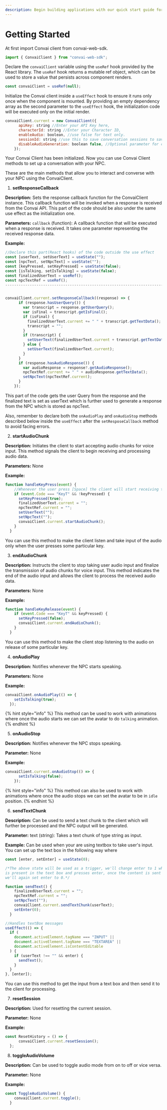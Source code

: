 ```yaml
---
description: Begin building applications with our quick start guide for the Web SDK
---
```


# Getting Started

At first import Convai client from convai-web-sdk.

```javascript
import { ConvaiClient } from "convai-web-sdk";
```

Declare the `convaiClient` variable using the `useRef` hook provided by the React library. The `useRef` hook returns a mutable ref object, which can be used to store a value that persists across component renders.

```javascript
const convaiClient = useRef(null);
```

Initialize the Convai client inside a `useEffect` hook to ensure it runs only once when the component is mounted. By providing an empty dependency array as the second parameter to the `useEffect` hook, the initialization code will be executed only on the initial render.

```javascript
convaiClient.current = new ConvaiClient({
      apiKey: string //Enter your API Key here,
      characterId: string //Enter your Character ID,
      enableAudio: boolean, //use false for text only.
      sessionId: string //use this to save conversation sessions to save conversations
      disableAudioGeneration: boolean false, //Optional parameter for chat only applications
    });
```

Your Convai Client has been initialized. Now you can use Convai Client methods to set up a conversation with your NPC.&#x20;

These are the main methods that allow you to interact and converse with your NPC using the ConvaiClient.

1. **setResponseCallback**

**Description:** Sets the response callback function for the ConvaiClient instance. This callback function will be invoked when a response is received from the Convai API. This part of the code should be also under the same use effect as the initialization one.

**Parameters:** `callback` (function): A callback function that will be executed when a response is received. It takes one parameter representing the received response data.

**Example:**&#x20;

```javascript
//Declare this part(React hooks) of the code outside the use effect
const [userText, setUserText] = useState("");
const [npcText, setNpcText] = useState("");
const [keyPressed, setKeyPressed] = useState(false);
const [isTalking, setIsTalking] = useState(false);
const finalizedUserText = useRef();
const npcTextRef = useRef();
------------------------------------------------------------------------------------


convaiClient.current.setResponseCallback((response) => {
      if (response.hasUserQuery()) {
        var transcript = response.getUserQuery();
        var isFinal = transcript.getIsFinal();
        if (isFinal) {
          finalizedUserText.current += " " + transcript.getTextData();
          transcript = "";
        }
        if (transcript) {
          setUserText(finalizedUserText.current + transcript.getTextData());
        } else {
          setUserText(finalizedUserText.current);
        }
      }
      if (response.hasAudioResponse()) {
        var audioResponse = response?.getAudioResponse();
        npcTextRef.current += " " + audioResponse.getTextData();
        setNpcText(npcTextRef.current);
      }
    });
```

This part of the code gets the user Query from the response and the finalized text is set as userText which is further used to generate a response from the NPC which is stored as npcText.&#x20;

Also, remember to declare both the `onAudioPlay` and `onAudioStop` methods described below inside the `useEffect` after the `setResposeCallback` method to avoid facing errors.



2. **startAudioChunk**&#x20;

**Description:** Initiates the client to start accepting audio chunks for voice input. This method     signals the client to begin receiving and processing audio data.

**Parameters:** None

**Example:**

```javascript
function handleKeyPress(event) {
    //Whenever the user press [Space] the client will start receiving the audio
    if (event.Code === "KeyT" && !keyPressed) {
      setKeyPressed(true);
      finalizedUserText.current = "";
      npcTextRef.current = "";
      setUserText("");
      setNpcText("");
      convaiClient.current.startAudioChunk();
    }
  }
```

You can use this method to make the client listen and take input of the audio only when the user presses some particular key.



3. **endAudioChunk**

**Description:** Instructs the client to stop taking user audio input and finalize the transmission of audio chunks for voice input. This method indicates the end of the audio input and allows the client to process the received audio data.

**Parameters:** None

**Example:**

```javascript
function handleKeyRelease(event) {
    if (event.Code === "KeyT" && keyPressed) {
      setKeyPressed(false);
      convaiClient.current.endAudioChunk();
    }
  }
```

You can use this method to make the client stop listening to the audio on release of some particular key.



4. **onAudioPlay**

**Description:** Notifies whenever the NPC starts speaking.

**Parameters:** None&#x20;

**Example:**

```javascript
convaiClient.onAudioPlay(() => {
    setIsTalking(true);
  });
```

{% hint style="info" %}
This method can be used to work with animations where once the audio starts we can set the avatar to do `talking` animation.
{% endhint %}



5. **onAudioStop**

**Description:** Notifies whenever the NPC stops speaking.

**Parameter:** None

**Example:**

```javascript
convaiClient.current.onAudioStop(() => {
      setIsTalking(false);
    });
```

{% hint style="info" %}
This method can also be used to work with animations where once the audio stops we can set the avatar to be in `idle` position.
{% endhint %}



6. **sendTextChunk**

**Description:** Can be used to send a text chunk to the client which will further be processed and the NPC output will be generated.

**Parameter:** text (string): Takes a text chunk of type string as input.

**Example:** Can be used when your are using textbox to take user's input. You can set up the text box in the following way where&#x20;

```javascript
const [enter, setEnter] = useState(0);

/*The above state will be used as a trigger, we'll change enter to 1 whenver user
is present in the text box and presses enter, once the content is sent to the client 
we'll again set enter to 0.*/  

function sendText() {
    finalizedUserText.current = "";
    npcTextRef.current = "";
    setNpcText("");
    convaiClient.current.sendTextChunk(userText);
    setEnter(0);
  }

//Handles textBox messages
useEffect(() => {
  if (
    document.activeElement.tagName === "INPUT" ||
    document.activeElement.tagName === "TEXTAREA" ||
    document.activeElement.isContentEditable
  ) {
    if (userText !== "" && enter) {
      sendText();
    }
  }
}, [enter]);
```

You can use this method to get the input from a text box and then send it to the client for processing.



7. **resetSession**

**Description:** Used for resetting the current session.

**Parameter:** None

**Example:**

```javascript
const ResetHistory = () => {
      convaiClient.current.resetSession();
  };
```



8. **toggleAudioVolume**

**Description:** Can be used to toggle audio mode from on to off or vice versa.

**Parameter:** None

**Example:**

```javascript
const ToggleAudioVolume() {
    convaiClient.current.toggle();
  }
```

